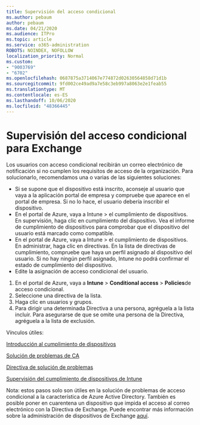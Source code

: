 ```yaml
---
title: Supervisión del acceso condicional
ms.author: pebaum
author: pebaum
ms.date: 04/21/2020
ms.audience: ITPro
ms.topic: article
ms.service: o365-administration
ROBOTS: NOINDEX, NOFOLLOW
localization_priority: Normal
ms.custom:
- "9003769"
- "6702"
ms.openlocfilehash: 0687875a3714067e774872d02630564858d71d1b
ms.sourcegitcommit: 9fd002ce49ad9a7e58c3eb997a8063e2e1feab55
ms.translationtype: MT
ms.contentlocale: es-ES
ms.lasthandoff: 10/06/2020
ms.locfileid: "48366445"
---
```

# <a name="monitoring-conditional-access-for-exchange"></a>Supervisión del acceso condicional para Exchange

Los usuarios con acceso condicional recibirán un correo electrónico de notificación si no cumplen los requisitos de acceso de la organización. Para solucionarlo, recomendamos una o varias de las siguientes soluciones:

- Si se supone que el dispositivo está inscrito, aconseje al usuario que vaya a la aplicación portal de empresa y compruebe que aparece en el portal de empresa. Si no lo hace, el usuario debería inscribir el dispositivo.
- En el portal de Azure, vaya a Intune > el cumplimiento de dispositivos. En supervisión, haga clic en cumplimiento del dispositivo. Vea el informe de cumplimiento de dispositivos para comprobar que el dispositivo del usuario está marcado como compatible.
- En el portal de Azure, vaya a Intune > el cumplimiento de dispositivos. En administrar, haga clic en directivas. En la lista de directivas de cumplimiento, compruebe que haya un perfil asignado al dispositivo del usuario. Si no hay ningún perfil asignado, Intune no podrá confirmar el estado de cumplimiento del dispositivo.
- Edite la asignación de acceso condicional del usuario.

1. En el portal de Azure, vaya a **Intune**  >  **Conditional access**  >  **Policies**de acceso condicional.
2. Seleccione una directiva de la lista.
3. Haga clic en usuarios y grupos.
4. Para dirigir una determinada Directiva a una persona, agréguela a la lista incluir. Para asegurarse de que se omite una persona de la Directiva, agréguela a la lista de exclusión.

Vínculos útiles:

[Introducción al cumplimiento de dispositivos](https://docs.microsoft.com/intune/device-compliance-get-started)

[Solución de problemas de CA](https://docs.microsoft.com/intune/troubleshoot-conditional-access)

[Directiva de solución de problemas](https://docs.microsoft.com/intune/troubleshoot-policies-in-microsoft-intune)

[Supervisión del cumplimiento de dispositivos de Intune](https://docs.microsoft.com/intune/compliance-policy-monitor)

Nota: estos pasos solo son útiles en la solución de problemas de acceso condicional a la característica de Azure Active Directory. También es posible poner en cuarentena un dispositivo que impida el acceso al correo electrónico con la Directiva de Exchange. Puede encontrar más información sobre la administración de dispositivos de Exchange [aquí](<https://docs.microsoft.com/previous-versions/office/exchange-server-2010/ff959225(v=exchg.141>).
